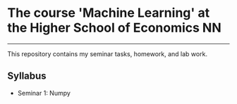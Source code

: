 # The course 'Machine Learning' at the Higher School of Economics NN
---
This repository contains my seminar tasks, homework, and lab work.

## Syllabus
- Seminar 1: Numpy